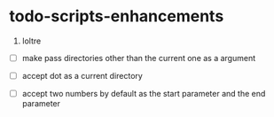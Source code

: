 # todo-scripts-enhancements
1. loltre
  - [ ] make pass directories other than the current one as a argument
  - [ ] accept dot as a current directory
  - [ ] accept two numbers by default as the start parameter and the end parameter 



